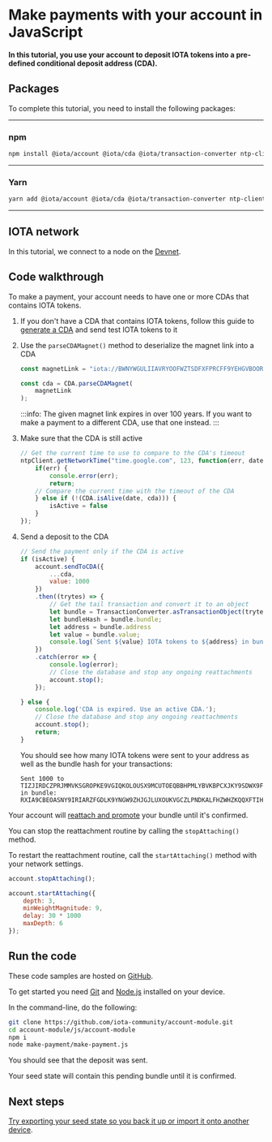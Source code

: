# Make payments with your account in JavaScript

**In this tutorial, you use your account to deposit IOTA tokens into a pre-defined conditional deposit address (CDA).**

## Packages

To complete this tutorial, you need to install the following packages:

--------------------
### npm
```bash
npm install @iota/account @iota/cda @iota/transaction-converter ntp-client
```
---
### Yarn
```bash
yarn add @iota/account @iota/cda @iota/transaction-converter ntp-client
```
--------------------

## IOTA network

In this tutorial, we connect to a node on the [Devnet](root://getting-started/0.1/network/iota-networks.md#devnet).

## Code walkthrough

To make a payment, your account needs to have one or more CDAs that contains IOTA tokens.

1. If you don't have a CDA that contains IOTA tokens, follow this guide to [generate a CDA](../js/generate-cda.md) and send test IOTA tokens to it

2. Use the `parseCDAMagnet()` method to deserialize the magnet link into a CDA 

    ```js
    const magnetLink = "iota://BWNYWGULIIAVRYOOFWZTSDFXFPRCFF9YEHGVBOORLGCPCJSKTHU9OKESUGZGWZXZZDLESFPPTGEHVKTTXG9BQLSIGP/?timeout_at=5174418337&multi_use=1&expected_amount=0";

    const cda = CDA.parseCDAMagnet(
        magnetLink
    );
    ```

    :::info:
    The given magnet link expires in over 100 years.
    If you want to make a payment to a different CDA, use that one instead.
    :::

3. Make sure that the CDA is still active

    ```js
    // Get the current time to use to compare to the CDA's timeout
    ntpClient.getNetworkTime("time.google.com", 123, function(err, date) {
        if(err) {
            console.error(err);
            return;
        // Compare the current time with the timeout of the CDA
        } else if (!(CDA.isAlive(date, cda))) {
            isActive = false
        }
    });
    ```

3. Send a deposit to the CDA
    
    ```js
    // Send the payment only if the CDA is active
    if (isActive) {
        account.sendToCDA({
            ...cda,
            value: 1000
        })
        .then((trytes) => {
            // Get the tail transaction and convert it to an object
            let bundle = TransactionConverter.asTransactionObject(trytes[trytes.length - 1]);
            let bundleHash = bundle.bundle;
            let address = bundle.address
            let value = bundle.value;
            console.log(`Sent ${value} IOTA tokens to ${address} in bundle:  ${bundleHash}`);
        })
        .catch(error => {
            console.log(error);
            // Close the database and stop any ongoing reattachments
            account.stop();
        });

    } else {
        console.log('CDA is expired. Use an active CDA.');
        // Close the database and stop any ongoing reattachments
        account.stop();
        return;
    }
    ```

    You should see how many IOTA tokens were sent to your address as well as the bundle hash for your transactions:

    ```
    Sent 1000 to TIZJIRDCZPRJMMVKSGROPKE9VGIQKOLOUSX9MCUTOEQBBHPMLYBVKBPCXJKY9SDWX9FVMOZTWNMVVEYKX in bundle:  RXIA9CBEOASNY9IRIARZFGDLK9YNGW9ZHJGJLUXOUKVGCZLPNDKALFHZWHZKQQXFTIHEIJJPN9EURO9K9
    ```

Your account will [reattach and promote](root://getting-started/0.1/transactions/reattach-rebroadcast-promote.md) your bundle until it's confirmed.

You can stop the reattachment routine by calling the `stopAttaching()` method.

To restart the reattachment routine, call the `startAttaching()` method with your network settings.

```js
account.stopAttaching();

account.startAttaching({
    depth: 3,
    minWeightMagnitude: 9,
    delay: 30 * 1000
    maxDepth: 6
});
```

## Run the code

These code samples are hosted on [GitHub](https://github.com/iota-community/account-module).

To get started you need [Git](https://git-scm.com/book/en/v2/Getting-Started-Installing-Git) and [Node.js](https://nodejs.org/en/download/) installed on your device.

In the command-line, do the following:

```bash
git clone https://github.com/iota-community/account-module.git
cd account-module/js/account-module
npm i
node make-payment/make-payment.js
```

You should see that the deposit was sent.

Your seed state will contain this pending bundle until it is confirmed.

## Next steps

[Try exporting your seed state so you back it up or import it onto another device](../js/export-seed-state.md).